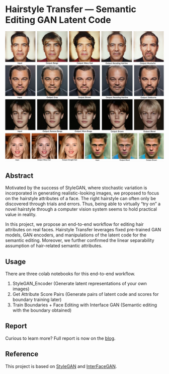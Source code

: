 # Hairstyle Transfer — Semantic Editing GAN Latent Code

![Teaser image](./teaser.jpeg)



## Abstract

Motivated by the success of StyleGAN, where stochastic variation is incorporated in generating realistic-looking images, we proposed to focus on the  hairstyle attributes of a face. The right hairstyle can often only be discovered through trials and errors. Thus, being able to virtually “try on” a novel hairstyle through a computer vision system seems to hold practical value in reality. 

In this project, we propose an end-to-end workflow for editing hair attributes on real faces. Hairstyle Transfer leverages fixed pre-trained GAN models, GAN encoders, and manipulations of the latent code for the semantic editing. Moreover, we further confirmed the linear separability assumption of hair-related semantic attributes.


## Usage

There are three colab notebooks for this end-to-end workflow.
1. StyleGAN_Encoder (Generate latent representations of your own images)
2. Get Attribute Score Pairs (Generate pairs of latent code and scores for boundary training later)
3. Train Boundaries + Face Editing with Interface GAN (Semantic editing with the boundary obtained)

## Report 
Curious to learn more? Full report is now on the [blog](https://medium.com/@azmariewang/hairstyle-transfer-semantic-editing-gan-latent-code-b3a6ccf91e82). 

## Reference

This project is based on [StyleGAN](https://github.com/NVlabs/stylegan) and [InterFaceGAN](https://github.com/genforce/interfacegan). 
